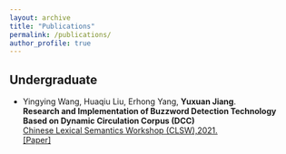 ```yaml
---
layout: archive
title: "Publications"
permalink: /publications/
author_profile: true
---
```


## Undergraduate

- Yingying Wang, Huaqiu Liu, Erhong Yang, __Yuxuan Jiang__.       
**Research and Implementation of Buzzword Detection Technology Based on Dynamic Circulation Corpus (DCC)**    
[Chinese Lexical Semantics Workshop (CLSW),2021. ](https://clsw2021.kurenai.me/paperaccept_en)  
[\[Paper\]](https://github.com/YuxuanJiang1/YuxuanJiang1.github.io/blob/master/CLSW2021_paper_202.pdf)
